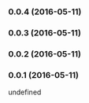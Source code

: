 ### 0.0.4 (2016-05-11)


### 0.0.3 (2016-05-11)


### 0.0.2 (2016-05-11)


### 0.0.1 (2016-05-11)


undefined

